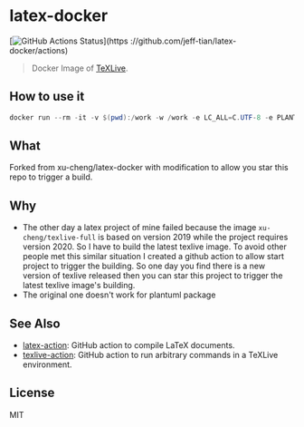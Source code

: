# latex-docker

[![GitHub Actions Status](https://github.com/jeff-tian/latex-docker/workflows/Build%20Docker%20Image/badge.svg)](https
://github.com/jeff-tian/latex-docker/actions)

> Docker Image of [TeXLive](http://tug.org/texlive/).

## How to use it

```powershell
docker run --rm -it -v $(pwd):/work -w /work -e LC_ALL=C.UTF-8 -e PLANTUML_JAR=tools/plantuml.jar jefftian/texlive-full:latest latexmk -lualatex -shell-escape -synctex=1 -interaction=nonstopmode -enable-write18 yours.tex
```

## What

Forked from xu-cheng/latex-docker with modification to allow you star this repo to trigger a build.

## Why

- The other day a latex project of mine failed because the image `xu-cheng/texlive-full` is based on version 2019 while the project requires version 2020. So I have to build the latest texlive image. To avoid other people met this similar situation I created a github action to allow start project to trigger the building. So one day you find there is a new version of texlive released then you can star this project to trigger the latest texlive image's building.
- The original one doesn't work for plantuml package

## See Also

- [latex-action](https://github.com/xu-cheng/latex-action): GitHub action to compile LaTeX documents.
- [texlive-action](https://github.com/xu-cheng/texlive-action): GitHub action to run arbitrary commands in a TeXLive environment.

## License

MIT
